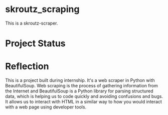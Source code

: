 # skroutz_scraping
This is a skroutz-scraper.
# Project Status

# Reflection
This is a project built during internship. 
It's a web scraper in Python with BeautifulSoup. Web scraping is the process of gathering information from the Internet and BeautifulSoup is a Python library for parsing structured data, which is helping us to code quickly and avoiding confusions and bugs. It allows us to interact with HTML in a similar way to how you would interact with a web page using developer tools.
